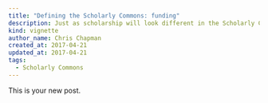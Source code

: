 ```yaml
---
title: "Defining the Scholarly Commons: funding"
description: Just as scholarship will look different in the Scholarly Commons, so will the funding.
kind: vignette
author_name: Chris Chapman
created_at: 2017-04-21
updated_at: 2017-04-21
tags:
  - Scholarly Commons
---
```

This is your new post.
